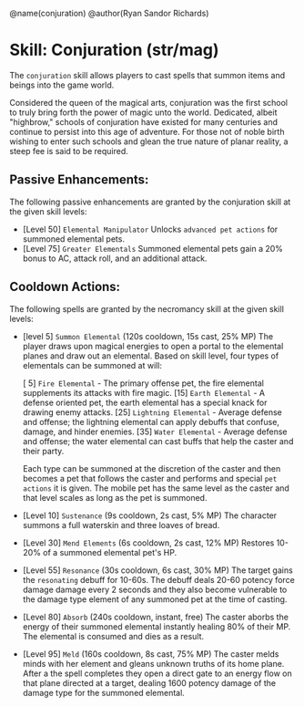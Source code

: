 @name(conjuration)
@author(Ryan Sandor Richards)

# Skill: Conjuration (str/mag)
The `conjuration` skill allows players to cast spells that summon items and
beings into the game world.

Considered the queen of the magical arts, conjuration was the first school to
truly bring forth the power of magic unto the world. Dedicated, albeit
"highbrow," schools of conjuration have existed for many centuries and
continue to persist into this age of adventure. For those not of noble birth
wishing to enter such schools and glean the true nature of planar reality, a
steep fee is said to be required.

## Passive Enhancements:
The following passive enhancements are granted by the conjuration skill at the
given skill levels:

* [Level 50] `Elemental Manipulator`
  Unlocks `advanced pet actions` for summoned elemental pets.
* [Level 75] `Greater Elementals`
  Summoned elemental pets gain a 20% bonus to AC, attack roll, and an
  additional attack.

## Cooldown Actions:
The following spells are granted by the necromancy skill at the given skill
levels:

* [level 5] `Summon Elemental` (120s cooldown, 15s cast, 25% MP)
  The player draws upon magical energies to open a portal to the elemental
  planes and draw out an elemental. Based on skill level, four types of
  elementals can be summoned at will:

    [ 5] `Fire Elemental` - The primary offense pet, the fire elemental
         supplements its attacks with fire magic.
    [15] `Earth Elemental` - A defense oriented pet, the earth elemental has
         a special knack for drawing enemy attacks.
    [25] `Lightning Elemental` - Average defense and offense; the lightning
         elemental can apply debuffs that confuse, damage, and hinder enemies.
    [35] `Water Elemental` - Average defense and offense; the water elemental
         can cast buffs that help the caster and their party.

  Each type can be summoned at the discretion of the caster and then becomes
  a pet that follows the caster and performs and special `pet actions` it is
  given. The mobile pet has the same level as the caster and that level scales
  as long as the pet is summoned.

* [Level 10] `Sustenance` (9s cooldown, 2s cast, 5% MP)
  The character summons a full waterskin and three loaves of bread.
* [Level 30] `Mend Elements` (6s cooldown, 2s cast, 12% MP)
  Restores 10-20% of a summoned elemental pet's HP.
* [Level 55] `Resonance` (30s cooldown, 6s cast, 30% MP)
  The target gains the `resonating` debuff for 10-60s. The debuff deals 20-60
  potency force damage damage every 2 seconds and they also become vulnerable
  to the damage type element of any summoned pet at the time of casting.
* [Level 80] `Absorb` (240s cooldown, instant, free)
  The caster aborbs the energy of their summoned elemental instantly healing
  80% of their MP. The elemental is consumed and dies as a result.
* [Level 95] `Meld` (160s cooldown, 8s cast, 75% MP)
  The caster melds minds with her element and gleans unknown truths of its
  home plane. After a the spell completes they open a direct gate to an
  energy flow on that plane directed at a target, dealing 1600 potency damage
  of the damage type for the summoned elemental.


